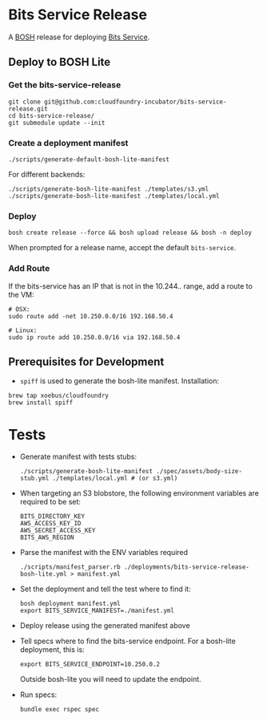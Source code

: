# Bits Service Release

A [BOSH](http://docs.cloudfoundry.org/bosh/) release for deploying [Bits Service](https://github.com/cloudfoundry-incubator/bits-service).

## Deploy to BOSH Lite
### Get the bits-service-release

```
git clone git@github.com:cloudfoundry-incubator/bits-service-release.git
cd bits-service-release/
git submodule update --init
```

### Create a deployment manifest

```
./scripts/generate-default-bosh-lite-manifest
```

For different backends:

```
./scripts/generate-bosh-lite-manifest ./templates/s3.yml
./scripts/generate-bosh-lite-manifest ./templates/local.yml
```

### Deploy

```
bosh create release --force && bosh upload release && bosh -n deploy
```
When prompted for a release name, accept the default ```bits-service```.


### Add Route
If the bits-service has an IP that is not in the 10.244.*.* range, add a route to the VM:

```
# OSX:
sudo route add -net 10.250.0.0/16 192.168.50.4

# Linux:
sudo ip route add 10.250.0.0/16 via 192.168.50.4
```

## Prerequisites for Development

* `spiff` is used to generate the bosh-lite manifest. Installation:

```
brew tap xoebus/cloudfoundry
brew install spiff
```

# Tests

* Generate manifest with tests stubs:

  ```
  ./scripts/generate-bosh-lite-manifest ./spec/assets/body-size-stub.yml ./templates/local.yml # (or s3.yml)
  ```

* When targeting an S3 blobstore, the following environment variables are required to be set:

  ```
  BITS_DIRECTORY_KEY
  AWS_ACCESS_KEY_ID
  AWS_SECRET_ACCESS_KEY
  BITS_AWS_REGION
  ```

* Parse the manifest with the ENV variables required

  ```
  ./scripts/manifest_parser.rb ./deployments/bits-service-release-bosh-lite.yml > manifest.yml
  ```

* Set the deployment and tell the test where to find it:

  ```
  bosh deployment manifest.yml
  export BITS_SERVICE_MANIFEST=./manifest.yml
  ```

* Deploy release using the generated manifest above

* Tell specs where to find the bits-service endpoint. For a bosh-lite deployment, this is:

  ```
  export BITS_SERVICE_ENDPOINT=10.250.0.2
  ```

  Outside bosh-lite you will need to update the endpoint.

* Run specs:

  ```
  bundle exec rspec spec
  ```
